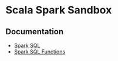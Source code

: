 # Scala Spark Sandbox

## Documentation

* [Spark SQL](https://spark.apache.org/docs/latest/sql-programming-guide.html)
* [Spark SQL Functions](https://spark.apache.org/docs/latest/api/sql/index.html)
